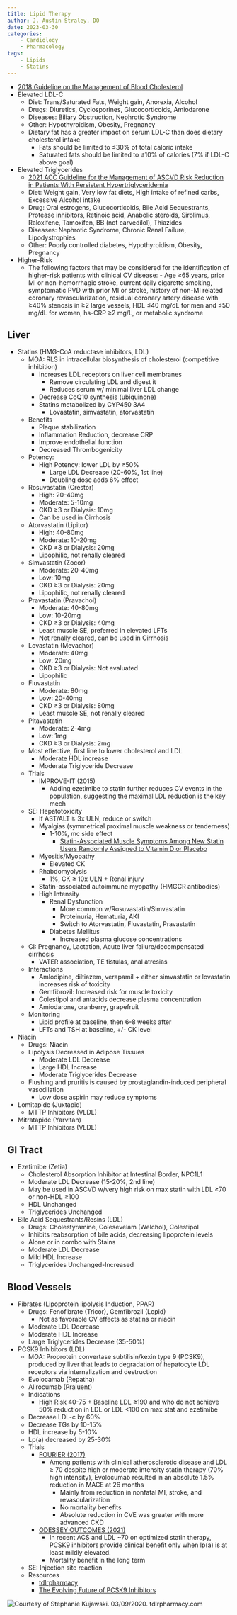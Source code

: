 ```yaml
---
title: Lipid Therapy
author: J. Austin Straley, DO
date: 2023-03-30
categories:
    - Cardiology
    - Pharmacology
tags:
    - Lipids
    - Statins
---
```



- [2018 Guideline on the Management of Blood Cholesterol][2]
- Elevated LDL-C
    - Diet: Trans/Saturated Fats, Weight gain, Anorexia, Alcohol
    - Drugs: Diuretics, Cyclosporines, Glucocorticoids, Amiodarone
    - Diseases: Biliary Obstruction, Nephrotic Syndrome
    - Other: Hypothyroidism, Obesity, Pregnancy
    - Dietary fat has a greater impact on serum LDL-C than does dietary cholesterol intake
        - Fats should be limited to ≤30% of total caloric intake
        - Saturated fats should be limited to ≤10% of calories (7% if LDL-C above goal)
- Elevated Triglycerides
    - [2021 ACC Guideline for the Management of ASCVD Risk Reduction in Patients With Persistent Hypertriglyceridemia][3]
    - Diet: Weight gain, Very low fat diets, High intake of refined carbs, Excessive Alcohol intake
    - Drug: Oral estrogens, Glucocorticoids, Bile Acid Sequestrants, Protease inhibitors, Retinoic acid, Anabolic steroids, Sirolimus, Raloxifene, Tamoxifen, BB (not carvedilol), Thiazides
    - Diseases: Nephrotic Syndrome, Chronic Renal Failure, Lipodystrophies
    - Other: Poorly controlled diabetes, Hypothyroidism, Obesity, Pregnancy
- Higher-Risk
    - The following factors that may be considered for the identification of higher-risk patients with clinical CV disease:
            - Age ≥65 years, prior MI or non-hemorrhagic stroke, current daily cigarette smoking, symptomatic PVD with prior MI or stroke, history of non-MI related coronary revascularization, residual coronary artery disease with ≥40% stenosis in ≥2 large vessels, HDL ≤40 mg/dL for men and ≤50 mg/dL for women, hs-CRP ≥2 mg/L, or metabolic syndrome

## Liver

- Statins (HMG-CoA reductase inhibitors, LDL)
    - MOA: RLS in intracellular biosynthesis of cholesterol (competitive inhibition)
        - Increases LDL receptors on liver cell membranes
            - Remove circulating LDL and digest it
            - Reduces serum w/ minimal liver LDL change
        - Decrease CoQ10 synthesis (ubiquinone)
        - Statins metabolized by CYP450 3A4
            - Lovastatin, simvastatin, atorvastatin
    - Benefits
        - Plaque stabilization
        - Inflammation Reduction, decrease CRP
        - Improve endothelial function
        - Decreased Thrombogenicity
    - Potency:
        - High Potency: lower LDL by ≥50%
            - Large LDL Decrease (20-60%, 1st line)
            - Doubling dose adds 6% effect
    - Rosuvastatin (Crestor)
        - High: 20-40mg
        - Moderate: 5-10mg
        - CKD ≥3 or Dialysis: 10mg
        - Can be used in Cirrhosis
    - Atorvastatin (Lipitor)
        - High: 40-80mg
        - Moderate: 10-20mg
        - CKD ≥3 or Dialysis: 20mg
        - Lipophilic, not renally cleared
    - Simvastatin (Zocor)
        - Moderate: 20-40mg
        - Low: 10mg
        - CKD ≥3 or Dialysis: 20mg
        - Lipophilic, not renally cleared
    - Pravastatin (Pravachol)
        - Moderate: 40-80mg
        - Low: 10-20mg
        - CKD ≥3 or Dialysis: 40mg
        - Least muscle SE, preferred in elevated LFTs
        - Not renally cleared, can be used in Cirrhosis
    - Lovastatin (Mevachor)
        - Moderate: 40mg
        - Low: 20mg
        - CKD ≥3 or Dialysis: Not evaluated
        - Lipophilic
    - Fluvastatin
        - Moderate: 80mg
        - Low: 20-40mg
        - CKD ≥3 or Dialysis: 80mg
        - Least muscle SE, not renally cleared
    - Pitavastatin
        - Moderate: 2-4mg
        - Low: 1mg
        - CKD ≥3 or Dialysis: 2mg
    - Most effective, first line to lower cholesterol and LDL
        - Moderate HDL increase
        - Moderate Triglyceride Decrease
    - Trials
        - IMPROVE-IT (2015)
            - Adding ezetimibe to statin further reduces CV events in the population, suggesting the maximal LDL reduction is the key mech
    - SE: Hepatotoxicity
        - If AST/ALT ≥ 3x ULN, reduce or switch
        - Myalgias (symmetrical proximal muscle weakness or tenderness)
            - 1-10%, mc side effect
                - [Statin-Associated Muscle Symptoms Among New Statin Users Randomly Assigned to Vitamin D or Placebo][1]
        - Myositis/Myopathy
            - Elevated CK
        - Rhabdomyolysis
            - 1%, CK ≥ 10x ULN + Renal injury
        - Statin-associated autoimmune myopathy (HMGCR antibodies)
        - High Intensity
            - Renal Dysfunction
                - More common w/Rosuvastatin/Simvastatin
                - Proteinuria, Hematuria, AKI
                - Switch to Atorvastatin, Fluvastatin, Pravastatin
            - Diabetes Mellitus
                - Increased plasma glucose concentrations
    - CI: Pregnancy, Lactation, Acute liver failure/decompensated cirrhosis
        - VATER association, TE fistulas, anal atresias
    - Interactions
        - Amlodipine, diltiazem, verapamil + either simvastatin or lovastatin increases risk of toxicity
        - Gemfibrozil: Increased risk for muscle toxicity
        - Colestipol and antacids decrease plasma concentration
        - Amiodarone, cranberry, grapefruit
    - Monitoring
        - Lipid profile at baseline, then 6-8 weeks after
        - LFTs and TSH at baseline, +/- CK level
- Niacin
    - Drugs: Niacin
    - Lipolysis Decreased in Adipose Tissues
        - Moderate LDL Decrease
        - Large HDL Increase
        - Moderate Triglycerides Decrease
    - Flushing and pruritis is caused by prostaglandin-induced peripheral vasodilation
        - Low dose aspirin may reduce symptoms
- Lomitapide (Juxtapid)
    - MTTP Inhibitors (VLDL)
- Mitratapide (Yarvitan)
    - MTTP Inhibitors (VLDL)

## GI Tract

- Ezetimibe (Zetia)
    - Cholesterol Absorption Inhibitor at Intestinal Border, NPC1L1
    - Moderate LDL Decrease (15-20%, 2nd line)
    - May be used in ASCVD w/very high risk on max statin with LDL ≥70 or non-HDL ≥100
    - HDL Unchanged
    - Triglycerides Unchanged
- Bile Acid Sequestrants/Resins (LDL)
    - Drugs: Cholestyramine, Colesevelam (Welchol), Colestipol
    - Inhibits reabsorption of bile acids, decreasing lipoprotein levels
    - Alone or in combo with Stains
    - Moderate LDL Decrease
    - Mild HDL Increase
    - Triglycerides Unchanged-Increased

## Blood Vessels

- Fibrates (Lipoprotein lipolysis Induction, PPAR)
    - Drugs: Fenofibrate (Tricor), Gemfibrozil (Lopid)
        - Not as favorable CV effects as statins or niacin
    - Moderate LDL Decrease
    - Moderate HDL Increase
    - Large Triglycerides Decrease (35-50%)
- PCSK9 Inhibitors (LDL)
    - MOA: Proprotein convertase subtilisin/kexin type 9 (PCSK9), produced by liver that leads to degradation of hepatocyte LDL receptors via internalization and destruction
    - Evolocamab (Repatha)
    - Alirocumab (Praluent)
    - Indications
        - High Risk 40-75 + Baseline LDL ≥190 and who do not achieve 50% reduction in LDL or LDL <100 on max stat and ezetimibe
    - Decrease LDL-c by 60%
    - Decrease TGs by 10-15%
    - HDL increase by 5-10%
    - Lp(a) decreased by 25-30%
    - Trials
        - [FOURIER (2017)][4]
            - Among patients with clinical atherosclerotic disease and LDL ≥ 70 despite high or moderate intensity statin therapy (70% high intensity), Evolocumab resulted in an absolute 1.5% reduction in MACE at 26 months
                - Mainly from reduction in nonfatal MI, stroke, and revascularization
                - No mortality benefits
                - Absolute reduction in CVE was greater with more advanced CKD
        - [ODESSEY OUTCOMES (2021)][5]
            - In recent ACS and LDL ~70 on optimized statin therapy, PCSK9 inhibitors provide clinical benefit only when lp(a) is at least mildly elevated.
            - Mortality benefit in the long term
    - SE: Injection site reaction
    - Resources
        - [tdlrpharmacy][7]
        - [The Evolving Future of PCSK9 Inhibitors][6]

![Courtesy of Stephanie Kujawski. 03/09/2020. tdlrpharmacy.com](/assets/images/fellowship-guide/cards/cardiac-pharm/PCSK9s_dosing.png)

[1]: https://jamanetwork.com/journals/jamacardiology/fullarticle/2798958
[2]: https://pubmed.ncbi.nlm.nih.gov/30586774/{:target="_blank"}
[3]: https://pubmed.ncbi.nlm.nih.gov/34332805/{:target="_blank"}
[4]: https://www.acc.org/Latest-in-Cardiology/Clinical-Trials/2017/03/16/00/46/FOURIER
[5]: https://pubmed.ncbi.nlm.nih.gov/33755145/{:target="_blank"}
[6]: https://pubmed.ncbi.nlm.nih.gov/30012326/{:target="_blank"}
[7]: https://www.tldrpharmacy.com/content/pcsk9-inhibitors-what-you-need-to-know/{:target="_blank"}
